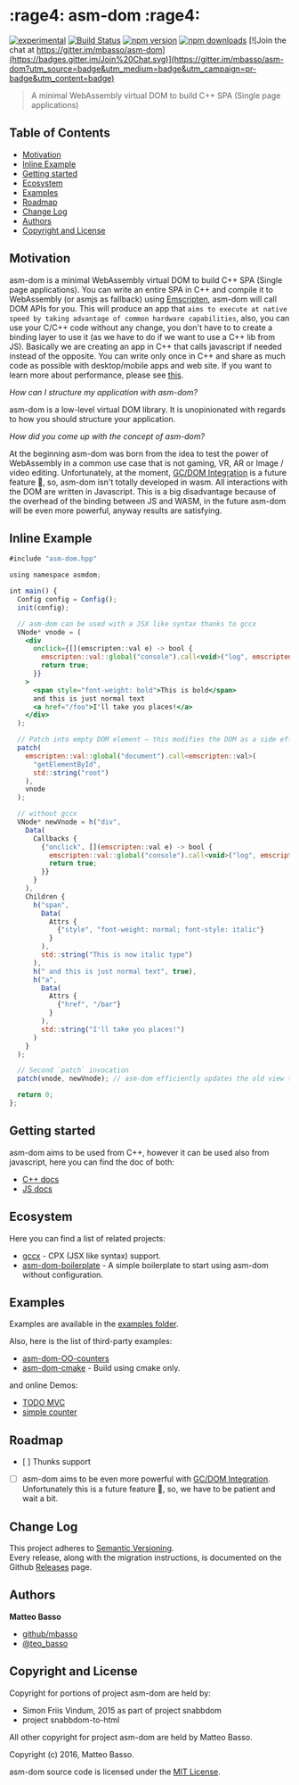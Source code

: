# :rage4: asm-dom :rage4:
[![experimental](http://badges.github.io/stability-badges/dist/experimental.svg)](http://github.com/badges/stability-badges)
[![Build Status](https://travis-ci.org/mbasso/asm-dom.svg?branch=master)](https://travis-ci.org/mbasso/asm-dom)
[![npm version](https://img.shields.io/npm/v/asm-dom.svg)](https://www.npmjs.com/package/asm-dom)
[![npm downloads](https://img.shields.io/npm/dm/asm-dom.svg?maxAge=2592000)](https://www.npmjs.com/package/asm-dom)
[![Join the chat at https://gitter.im/mbasso/asm-dom](https://badges.gitter.im/Join%20Chat.svg)](https://gitter.im/mbasso/asm-dom?utm_source=badge&utm_medium=badge&utm_campaign=pr-badge&utm_content=badge)

> A minimal WebAssembly virtual DOM to build C++ SPA (Single page applications)

## Table of Contents

- [Motivation](#motivation)
- [Inline Example](#inline-example)
- [Getting started](#getting-started)
- [Ecosystem](#ecosystem)
- [Examples](#examples)
- [Roadmap](#roadmap)
- [Change Log](#change-log)
- [Authors](#authors)
- [Copyright and License](#copyright-and-license)

## Motivation

asm-dom is a minimal WebAssembly virtual DOM to build C++ SPA (Single page applications). You can write an entire SPA in C++ and compile it to WebAssembly (or asmjs as fallback) using [Emscripten](http://kripken.github.io/emscripten-site/), asm-dom will call DOM APIs for you. This will produce an app that `aims to execute at native speed by taking advantage of common hardware capabilities`, also, you can use your C/C++ code without any change, you don't have to to create a binding layer to use it (as we have to do if we want to use a C++ lib from JS). Basically we are creating an app in C++ that calls javascript if needed instead of the opposite. You can write only once in C++ and share as much code as possible with desktop/mobile apps and web site. If you want to learn more about performance, please see [this](https://github.com/mbasso/asm-dom/tree/master/benchmarks).

*How can I structure my application with asm-dom?*

asm-dom is a low-level virtual DOM library. It is unopinionated with regards to how you should structure your application.

*How did you come up with the concept of asm-dom?*

At the beginning asm-dom was born from the idea to test the power of WebAssembly in a common use case that is not gaming, VR, AR or Image / video editing. Unfortunately, at the moment, [GC/DOM Integration](http://webassembly.org/docs/future-features/) is a future feature 🦄, so, asm-dom isn't totally developed in wasm. All interactions with the DOM are written in Javascript. This is a big disadvantage because of the overhead of the binding between JS and WASM, in the future asm-dom will be even more powerful, anyway results are satisfying.

## Inline Example

```jsx
#include "asm-dom.hpp"

using namespace asmdom;

int main() {
  Config config = Config();
  init(config);

  // asm-dom can be used with a JSX like syntax thanks to gccx
  VNode* vnode = (
    <div
      onclick={[](emscripten::val e) -> bool {
        emscripten::val::global("console").call<void>("log", emscripten::val("clicked"));
        return true;
      }}
    >
      <span style="font-weight: bold">This is bold</span>
      and this is just normal text
      <a href="/foo">I'll take you places!</a>
    </div>
  );

  // Patch into empty DOM element – this modifies the DOM as a side effect
  patch(
    emscripten::val::global("document").call<emscripten::val>(
      "getElementById",
      std::string("root")
    ),
    vnode
  );

  // without gccx
  VNode* newVnode = h("div",
    Data(
      Callbacks {
        {"onclick", [](emscripten::val e) -> bool {
          emscripten::val::global("console").call<void>("log", emscripten::val("another click"));
          return true;
        }}
      }
    ),
    Children {
      h("span",
        Data(
          Attrs {
            {"style", "font-weight: normal; font-style: italic"}
          }
        ),
        std::string("This is now italic type")
      ),
      h(" and this is just normal text", true),
      h("a",
        Data(
          Attrs {
            {"href", "/bar"}
          }
        ),
        std::string("I'll take you places!")
      )
    }
  );

  // Second `patch` invocation
  patch(vnode, newVnode); // asm-dom efficiently updates the old view to the new state

  return 0;
};
```

## Getting started

asm-dom aims to be used from C++, however it can be used also from javascript, here you can find the doc of both:

- [C++ docs](https://mbasso.github.io/asm-dom/docs/installation.html)
- [JS docs](https://github.com/mbasso/asm-dom/blob/master/docs/js.md)

## Ecosystem

Here you can find a list of related projects:

- [gccx](https://github.com/mbasso/gccx) - CPX (JSX like syntax) support.
- [asm-dom-boilerplate](https://github.com/mbasso/asm-dom-boilerplate) - A simple boilerplate to start using asm-dom without configuration.

## Examples

Examples are available in the [examples folder](https://github.com/mbasso/asm-dom/tree/master/examples).

Also, here is the list of third-party examples:

- [asm-dom-OO-counters](https://github.com/kevinaud/asm-dom-OO-counters)
- [asm-dom-cmake](https://github.com/ArthurSonzogni/asm-dom-cmake) - Build using cmake only.

and online Demos:

- [TODO MVC](https://mbasso.github.io/asm-dom/examples/todomvc/)
- [simple counter](http://arthursonzogni.github.io/asm-dom-cmake/)

## Roadmap

- [ ] Thunks support
- [ ] asm-dom aims to be even more powerful with [GC/DOM Integration](http://webassembly.org/docs/future-features/). Unfortunately this is a future feature 🦄, so, we have to be patient and wait a bit.

## Change Log

This project adheres to [Semantic Versioning](http://semver.org/).  
Every release, along with the migration instructions, is documented on the Github [Releases](https://github.com/mbasso/asm-dom/releases) page.

## Authors

**Matteo Basso**
- [github/mbasso](https://github.com/mbasso)
- [@teo_basso](https://twitter.com/teo_basso)

## Copyright and License

Copyright for portions of project asm-dom are held by:
- Simon Friis Vindum, 2015 as part of project snabbdom
- project snabbdom-to-html

All other copyright for project asm-dom are held by Matteo Basso.

Copyright (c) 2016, Matteo Basso.

asm-dom source code is licensed under the [MIT License](https://github.com/mbasso/asm-dom/blob/master/LICENSE.md).
